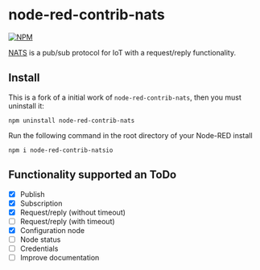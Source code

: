 node-red-contrib-nats
=====================

[![NPM](https://nodei.co/npm/node-red-contrib-natsio.png?compact=true)](https://nodei.co/npm/node-red-contrib-natsio/)

[NATS](http://www.nats.io/) is a pub/sub protocol for IoT with a request/reply functionality.

Install
-------

This is a fork of a initial work of `node-red-contrib-nats`, then you must uninstall it:

```
npm uninstall node-red-contrib-nats
```


Run the following command in the root directory of your Node-RED install

```
npm i node-red-contrib-natsio
```

Functionality supported an ToDo
-----------------------

- [x] Publish
- [x] Subscription
- [x] Request/reply (without timeout)
- [ ] Request/reply (with timeout)
- [x] Configuration node
- [ ] Node status
- [ ] Credentials
- [ ] Improve documentation

